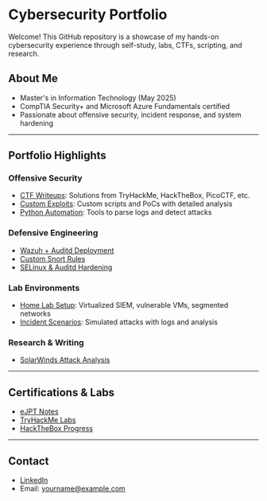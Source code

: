 # Cybersecurity Portfolio

Welcome! This GitHub repository is a showcase of my hands-on cybersecurity experience through self-study, labs, CTFs, scripting, and research.

## About Me
- Master's in Information Technology (May 2025)
- CompTIA Security+ and Microsoft Azure Fundamentals certified
- Passionate about offensive security, incident response, and system hardening

---

## Portfolio Highlights

### Offensive Security
- [CTF Writeups](./offensive-security/CTF-Writeups): Solutions from TryHackMe, HackTheBox, PicoCTF, etc.
- [Custom Exploits](./offensive-security/Exploits): Custom scripts and PoCs with detailed analysis
- [Python Automation](./security-automation/Python-Log-Parser): Tools to parse logs and detect attacks

### Defensive Engineering
- [Wazuh + Auditd Deployment](./defensive-security/Wazuh-Dashboards)
- [Custom Snort Rules](./defensive-security/Snort-Rules)
- [SELinux & Auditd Hardening](./defensive-security/Auditd-Hardening)

### Lab Environments
- [Home Lab Setup](./labs-and-scenarios/Home-Lab-Setup): Virtualized SIEM, vulnerable VMs, segmented networks
- [Incident Scenarios](./labs-and-scenarios/Incident-Response-Scenarios): Simulated attacks with logs and analysis

### Research & Writing
- [SolarWinds Attack Analysis](./research-and-blog/Threat-Reports/solarwinds.md)
---

## Certifications & Labs
- [eJPT Notes](./certifications-and-training/eJPT-Notes)
- [TryHackMe Labs](./certifications-and-training/TryHackMe)
- [HackTheBox Progress](./certifications-and-training/HTB-Progress)

---

## Contact
- [LinkedIn](https://linkedin.com/in/your-profile)
- Email: yourname@example.com
